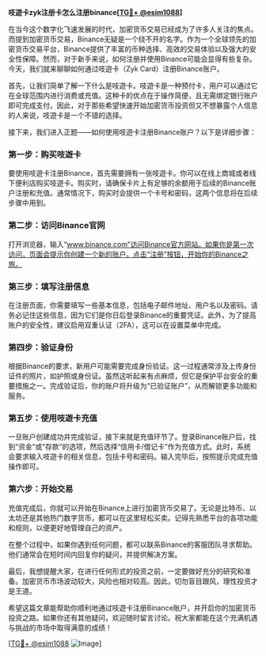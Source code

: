 **吱遊卡zyk注册卡怎么注册binance[[TG💪+ @esim1088](https://t.me/s/esim1088)]**

在当今这个数字化飞速发展的时代，加密货币交易已经成为了许多人关注的焦点。而提到加密货币交易，Binance无疑是一个绕不开的名字。作为一个全球领先的加密货币交易平台，Binance提供了丰富的币种选择、高效的交易体验以及强大的安全性保障。然而，对于新手来说，如何注册并使用Binance可能会显得有些复杂。今天，我们就来聊聊如何通过吱遊卡（Zyk Card）注册Binance账户。

首先，让我们简单了解一下什么是吱遊卡。吱遊卡是一种预付卡，用户可以通过它在全球范围内进行消费或充值。这种卡的优点在于操作简便，且无需绑定银行账户即可完成支付。因此，对于那些希望快速开始加密货币投资但又不想暴露个人信息的人来说，吱遊卡是一个不错的选择。

接下来，我们进入正题——如何使用吱遊卡注册Binance账户？以下是详细步骤：

### 第一步：购买吱遊卡
要使用吱遊卡注册Binance，首先需要拥有一张吱遊卡。你可以在线上商城或者线下便利店购买吱遊卡。购买时，请确保卡片上有足够的余额用于后续的Binance账户注册和充值。通常情况下，购买时会提供一个卡号和密码，这两个信息将在后续步骤中用到。

### 第二步：访问Binance官网
打开浏览器，输入“www.binance.com”访问Binance官方网站。如果你是第一次访问，页面会提示你创建一个新的账户。点击“注册”按钮，开始你的Binance之旅。

### 第三步：填写注册信息
在注册页面，你需要填写一些基本信息，包括电子邮件地址、用户名以及密码。请务必记住这些信息，因为它们是你日后登录Binance的重要凭证。此外，为了提高账户的安全性，建议启用双重认证（2FA），这可以在设置菜单中完成。

### 第四步：验证身份
根据Binance的要求，新用户可能需要完成身份验证。这一过程通常涉及上传身份证件的照片，如护照或身份证。虽然这听起来有点麻烦，但它是保护平台安全的重要措施之一。完成验证后，你的账户将升级为“已验证账户”，从而解锁更多功能和服务。

### 第五步：使用吱遊卡充值
一旦账户创建成功并完成验证，接下来就是充值环节了。登录Binance账户后，找到“资金”或“存款”的选项，然后选择“信用卡/借记卡”作为充值方式。此时，系统会要求输入吱遊卡的相关信息，包括卡号和密码。输入完毕后，按照提示完成充值操作即可。

### 第六步：开始交易
充值完成后，你就可以开始在Binance上进行加密货币交易了。无论是比特币、以太坊还是其他热门数字货币，都可以在这里轻松买卖。记得先熟悉平台的各项功能和规则，以便更好地管理自己的资产。

在整个过程中，如果你遇到任何问题，都可以联系Binance的客服团队寻求帮助。他们通常会在短时间内回复你的疑问，并提供解决方案。

最后，我想提醒大家，在进行任何形式的投资之前，一定要做好充分的研究和准备。加密货币市场波动较大，风险也相对较高。因此，切勿盲目跟风，理性投资才是王道。

希望这篇文章能帮助你顺利地通过吱遊卡注册Binance账户，并开启你的加密货币投资之路。如果你还有其他疑问，欢迎随时留言讨论。祝大家都能在这个充满机遇与挑战的市场中取得满意的成绩！

[[TG💪+ @esim1088](https://t.me/s/esim1088) ![Image](https://i.postimg.cc/4NQfJmqS/Snipaste-2025-05-13-00-14-12.png)]